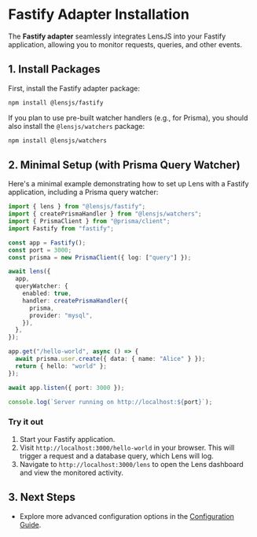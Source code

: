 # Fastify Adapter Installation

The **Fastify adapter** seamlessly integrates LensJS into your Fastify application, allowing you to monitor requests, queries, and other events.

## 1. Install Packages

First, install the Fastify adapter package:

```bash
npm install @lensjs/fastify
```

If you plan to use pre-built watcher handlers (e.g., for Prisma), you should also install the `@lensjs/watchers` package:

```bash
npm install @lensjs/watchers
```

## 2. Minimal Setup (with Prisma Query Watcher)

Here's a minimal example demonstrating how to set up Lens with a Fastify application, including a Prisma query watcher:

```ts
import { lens } from "@lensjs/fastify";
import { createPrismaHandler } from "@lensjs/watchers";
import { PrismaClient } from "@prisma/client";
import Fastify from "fastify";

const app = Fastify();
const port = 3000;
const prisma = new PrismaClient({ log: ["query"] });

await lens({
  app,
  queryWatcher: {
    enabled: true,
    handler: createPrismaHandler({
      prisma,
      provider: "mysql",
    }),
  },
});

app.get("/hello-world", async () => {
  await prisma.user.create({ data: { name: "Alice" } });
  return { hello: "world" };
});

await app.listen({ port: 3000 });

console.log(`Server running on http://localhost:${port}`);
```

### Try it out

1.  Start your Fastify application.
2.  Visit `http://localhost:3000/hello-world` in your browser. This will trigger a request and a database query, which Lens will log.
3.  Navigate to `http://localhost:3000/lens` to open the Lens dashboard and view the monitored activity.

## 3. Next Steps

*   Explore more advanced configuration options in the [Configuration Guide](./configuration.md).  
